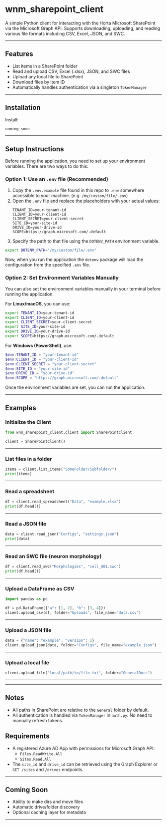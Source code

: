 # wnm_sharepoint_client

A simple Python client for interacting with the Horta Microsoft SharePoint via the Microsoft Graph API. Supports downloading, uploading, and reading various file formats including CSV, Excel, JSON, and SWC.

---

## Features

-  List items in a SharePoint folder  
-  Read and upload CSV, Excel (.xlsx), JSON, and SWC files  
-  Upload any local file to SharePoint  
- Download files by item ID  
- Automatically handles authentication via a singleton `TokenManager`  

---

## Installation

Install:

```bash
coming soon
```

---
## Setup Instructions

Before running the application, you need to set up your environment variables. There are two ways to do this:

### Option 1: Use an `.env` file (Recommended)

1. Copy the `.env.example` file found in this repo to `.env` somewhere accessible to your machine. (e.g. `/my/custom/file/.env`)
2. Open the `.env` file and replace the placeholders with your actual values:
   ```dotenv
   TENANT_ID=your-tenant-id
   CLIENT_ID=your-client-id
   CLIENT_SECRET=your-client-secret
   SITE_ID=your-site-id
   DRIVE_ID=your-drive-id
   SCOPE=https://graph.microsoft.com/.default
   ```
3. Specify the path to that file using the `DOTENV_PATH` environment variable.

```bash
export DOTENV_PATH="/my/custom/file/.env"
```

Now, when you run the application the `dotenv` package will load the configuration from the specified `.env` file.


### Option 2: Set Environment Variables Manually

You can also set the environment variables manually in your terminal before running the application.

For **Linux/macOS**, you can use:

```bash
export TENANT_ID=your-tenant-id
export CLIENT_ID=your-client-id
export CLIENT_SECRET=your-client-secret
export SITE_ID=your-site-id
export DRIVE_ID=your-drive-id
export SCOPE=https://graph.microsoft.com/.default
```

For **Windows (PowerShell)**, use:

```powershell
$env:TENANT_ID = "your-tenant-id"
$env:CLIENT_ID = "your-client-id"
$env:CLIENT_SECRET = "your-client-secret"
$env:SITE_ID = "your-site-id"
$env:DRIVE_ID = "your-drive-id"
$env:SCOPE = "https://graph.microsoft.com/.default"
```

Once the environment variables are set, you can run the application.

---
## Examples

### Initialize the Client

```python
from wnm_sharepoint_client.client import SharePointClient

client = SharePointClient()
```

---


### List files in a folder

```python
items = client.list_items("SomeFolder/Subfolder/")
print(items)
```

---

### Read a spreadsheet

```python
df = client.read_spreadsheet("Data", "example.xlsx")
print(df.head())
```

---

### Read a JSON file

```python
data = client.read_json("Configs", "settings.json")
print(data)
```

---

### Read an SWC file (neuron morphology)

```python
df = client.read_swc("Morphologies", "cell_001.swc")
print(df.head())
```

---

### Upload a DataFrame as CSV

```python
import pandas as pd

df = pd.DataFrame({"a": [1, 2], "b": [3, 4]})
client.upload_csv(df, folder="Uploads", file_name="data.csv")
```

---

### Upload a JSON file

```python
data = {"name": "example", "version": 1}
client.upload_json(data, folder="Configs", file_name="example.json")
```

---

### Upload a local file

```python
client.upload_file("local/path/to/file.txt", folder="GeneralDocs")
```

---


---

##  Notes

- All paths in SharePoint are relative to the `General` folder by default.
- All authentication is handled via `TokenManager` in `auth.py`. No need to manually refresh tokens.


## Requirements

- A registered Azure AD App with permissions for Microsoft Graph API:
  - `Files.ReadWrite.All`
  - `Sites.Read.All`
- The `site_id` and `drive_id` can be retrieved using the Graph Explorer or `GET /sites` and `/drives` endpoints.

---

##  Coming Soon

- Ability to make dirs and move files
- Automatic drive/folder discovery  
- Optional caching layer for metadata  

---